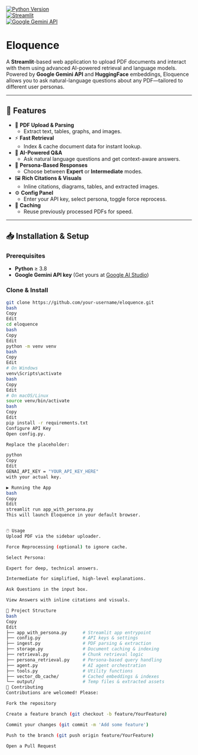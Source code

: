 [![Python Version](https://img.shields.io/badge/Python-3.8%2B-green)](https://www.python.org/)  
[![Streamlit](https://img.shields.io/badge/Streamlit-✔️-orange)](https://streamlit.io/)  
[![Google Gemini API](https://img.shields.io/badge/Google%20Gemini%20API-Configured-blueviolet)](https://ai.google/studio)  

# Eloquence

A **Streamlit**-based web application to upload PDF documents and interact with them using advanced AI-powered retrieval and language models. Powered by **Google Gemini API** and **HuggingFace** embeddings, Eloquence allows you to ask natural-language questions about any PDF—tailored to different user personas.

---

## 🚀 Features

- 📄 **PDF Upload & Parsing**  
  - Extract text, tables, graphs, and images.  
- ⚡ **Fast Retrieval**  
  - Index & cache document data for instant lookup.  
- 🤖 **AI-Powered Q&A**  
  - Ask natural language questions and get context-aware answers.  
- 👥 **Persona-Based Responses**  
  - Choose between **Expert** or **Intermediate** modes.  
- 🖼️ **Rich Citations & Visuals**  
  - Inline citations, diagrams, tables, and extracted images.  
- ⚙️ **Config Panel**  
  - Enter your API key, select persona, toggle force reprocess.  
- 💾 **Caching**  
  - Reuse previously processed PDFs for speed.

---

## 📥 Installation & Setup

### Prerequisites

- **Python** ≥ 3.8  
- **Google Gemini API key** (Get yours at [Google AI Studio](https://ai.google/studio))

### Clone & Install

```bash
git clone https://github.com/your-username/eloquence.git
bash
Copy
Edit
cd eloquence
bash
Copy
Edit
python -m venv venv
bash
Copy
Edit
# On Windows
venv\Scripts\activate
bash
Copy
Edit
# On macOS/Linux
source venv/bin/activate
bash
Copy
Edit
pip install -r requirements.txt
Configure API Key
Open config.py.

Replace the placeholder:

python
Copy
Edit
GENAI_API_KEY = "YOUR_API_KEY_HERE"
with your actual key.

▶️ Running the App
bash
Copy
Edit
streamlit run app_with_persona.py
This will launch Eloquence in your default browser.


🖱️ Usage
Upload PDF via the sidebar uploader.

Force Reprocessing (optional) to ignore cache.

Select Persona:

Expert for deep, technical answers.

Intermediate for simplified, high-level explanations.

Ask Questions in the input box.

View Answers with inline citations and visuals.

📂 Project Structure
bash
Copy
Edit
├── app_with_persona.py      # Streamlit app entrypoint
├── config.py                # API keys & settings
├── ingest.py                # PDF parsing & extraction
├── storage.py               # Document caching & indexing
├── retrieval.py             # Chunk retrieval logic
├── persona_retrieval.py     # Persona-based query handling
├── agent.py                 # AI agent orchestration
├── tools.py                 # Utility functions
├── vector_db_cache/         # Cached embeddings & indexes
└── output/                  # Temp files & extracted assets
🤝 Contributing
Contributions are welcomed! Please:

Fork the repository

Create a feature branch (git checkout -b feature/YourFeature)

Commit your changes (git commit -m 'Add some feature')

Push to the branch (git push origin feature/YourFeature)

Open a Pull Request
